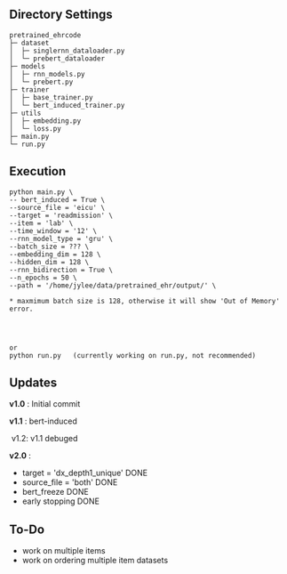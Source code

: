 ##  Directory Settings

```
pretrained_ehrcode
├─ dataset
│  ├─ singlernn_dataloader.py
│  └─ prebert_dataloader 
├─ models
│  ├─ rnn_models.py
│  └─ prebert.py
├─ trainer
│  ├─ base_trainer.py
│  └─ bert_induced_trainer.py
├─ utils
│  ├─ embedding.py
│  └─ loss.py
├─ main.py
└─ run.py
```

## Execution
```
python main.py \
-- bert_induced = True \ 
--source_file = 'eicu' \ 
--target = 'readmission' \ 
--item = 'lab' \ 
--time_window = '12' \ 
--rnn_model_type = 'gru' \ 
--batch_size = ??? \ 
--embedding_dim = 128 \ 
--hidden_dim = 128 \ 
--rnn_bidirection = True \
--n_epochs = 50 \ 
--path = '/home/jylee/data/pretrained_ehr/output/' \

* maxmimum batch size is 128, otherwise it will show 'Out of Memory' error.




or
python run.py   (currently working on run.py, not recommended)
```


## Updates
**v1.0** : Initial commit

**v1.1** : bert-induced

​	v1.2:  v1.1 debuged

**v2.0** :

- target = 'dx_depth1_unique'  DONE
- source_file = 'both'  DONE 
- bert_freeze  DONE
- early stopping DONE


## To-Do
- work on multiple items
- work on ordering multiple item datasets
